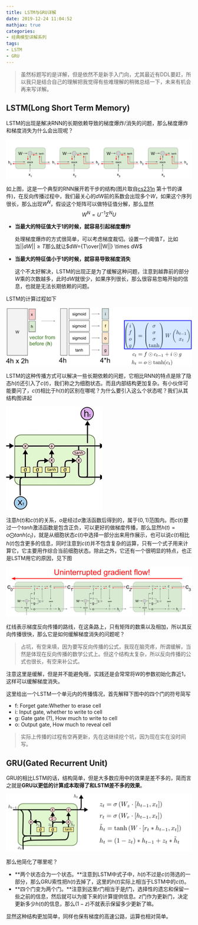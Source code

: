 ```yaml
---
title: LSTM与GRU详解
date: 2019-12-24 11:04:52
mathjax: true
categories:
- 经典模型详解系列
tags:
- LSTM
- GRU
---
```


> 虽然标题写的是详解，但是依然不是新手入门向，尤其最近有DDL要赶，所以我只是结合自己的理解把我觉得有些难理解的稍微总结一下，未来有机会再来写详解。

<!--more-->

## LSTM(Long Short Term Memory)

LSTM的出现是解决RNN的长期依赖导致的梯度爆炸/消失的问题，那么梯度爆炸和梯度消失为什么会出现呢？

![](LSTM与GRU详解/RNN序列图.png)

如上图，这是一个典型的RNN展开若干步的结构(图片取自[cs231n](http://cs231n.stanford.edu/syllabus.html) 第十节的课件)，在反向传播过程中，我们最关心的$dW$前的系数会出现多个$W$，如果这个序列很长，那么出现$W^N$，假设这个矩阵可以做特征值分解，那么显然
$$
W^N=U^{-1}\Sigma^{N}U
$$

- **当最大的特征值大于1的时候，就容易引起梯度爆炸**

  处理梯度爆炸的方式很简单，可以考虑梯度裁切。设置一个阈值$T$，比如当$||dW||\ge T$那么就让$dW={T\over||W||} \times dW$

- **当最大的特征值小于1的时候，就容易导致梯度消失**

  这个不太好解决，LSTM的出现正是为了缓解这种问题，注意到越靠前的部分$W$乘的次数越多，此时$dW$就很少，如果序列很长，那么很容易忽略开始的信息，也就是无法长期依赖的问题。

LSTM的计算过程如下

![](LSTM与GRU详解/LSTM计算.png)

LSTM的这种传播方式可以解决一些长期依赖的问题，它相比RNN的特点是除了隐态$h(t)$还引入了$c(t)$，我们称之为细胞状态。而且内部结构更加复杂。有小伙伴可能要问了，$c(t)$相比于$h(t)$的区别在哪呢？为什么要引入这么个状态呢？我们从其结构图讲起

![](LSTM与GRU详解/LSTM结构.png)

注意$h(t)$和$c(t)$的关系，$o$是经过$\sigma$激活函数后得到的，属于$(0,1)$范围内。而$c(t)$要过一个$tanh$激活函数是包含正负，可以更好的做梯度传播，那么显然$h(t)=o\bigodot tanh(c_t)$，就是从细胞状态$c(t)$中选择一部分出来用作展示，也可以说$c(t)$相比$h(t)$包含更多的信息，同时注意到$c(t)$并不包含复杂的运算，只有一个式子用来计算它，它主要用作综合当前细胞状态。除此之外，它还有一个很明显的特点，也正是LSTM用它的原因，见下图

![](LSTM与GRU详解/高速公路.png)

红线表示梯度反向传播的路线，在这条路上，只有矩阵的数乘以及相加，所以其反向传播很快，那么它是如何缓解梯度消失的问题呢？

> 占坑，有空来填，因为要写反向传播的公式，我现在脑壳疼，所谓缓解，当然是体现在反向传播的数学公式上。但这个结构太复杂，所以反向传播的公式也很长，有空来补公式。

注意这里是缓解，但是并不能避免哦，实践还是会常常将$W$的参数初始化靠近$1$，这样可以缓解梯度消失。

这里给出一个LSTM一个单元内的传播情况，首先解释下图中的四个门的符号简写

- f: Forget gate:Whether to erase cell
- i: Input gate, whether to write to cell
- g: Gate gate (?), How much to write to cell
- o: Output gate, How much to reveal cell

> 实际上传播的过程有空再更新，先在这继续挖个坑，因为现在实在没时间写。

## GRU(Gated Recurrent Unit)

GRU的相比LSTM的话，结构简单，但是大多数应用中的效果是差不多的，简而言之就是**GRU以更低的计算成本取得了和LSTM差不多的效果**。

![](LSTM与GRU详解/GRU.png)

那么他简化了哪里呢？

- **两个状态合为一个状态。**注意到LSTM中式子中，$h(t)$不过是$c(t)$筛选的一部分，那么GRU索性把$h(t)$去掉了，这里的$h(t)$实际上相当于LSTM中的$c(t)$。
- **四个门变为两个门。**注意到这里$r$门相当于是$f$门，选择性的遗忘和保留一些之前的信息，然后就可以为接下来的计算提供信息。$z$门作为更新门，决定更新多少$h(t)$的信息，那么$(1-z)$不就表示保留多少更新了嘛。

显然这种结构更加简单，同样也保有梯度的高速公路，运算也相对简单。
